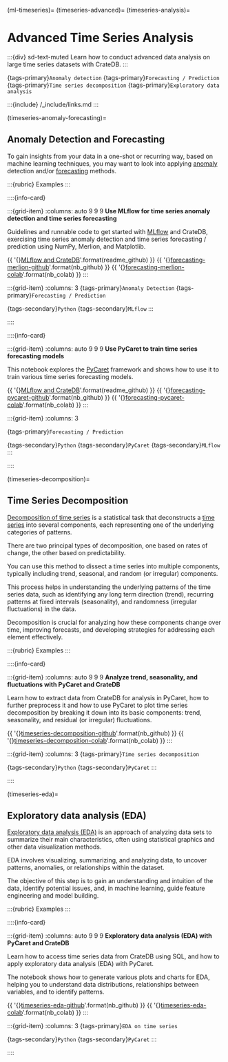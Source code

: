 (ml-timeseries)=
(timeseries-advanced)=
(timeseries-analysis)=
# Advanced Time Series Analysis

:::{div} sd-text-muted
Learn how to conduct advanced data analysis on large time series datasets
with CrateDB.
:::

{tags-primary}`Anomaly detection`
{tags-primary}`Forecasting / Prediction`
{tags-primary}`Time series decomposition`
{tags-primary}`Exploratory data analysis`

:::{include} /_include/links.md
:::

(timeseries-anomaly-forecasting)=
## Anomaly Detection and Forecasting

To gain insights from your data in a one-shot or recurring way, based on
machine learning techniques, you may want to look into applying [anomaly]
detection and/or [forecasting] methods.

:::{rubric} Examples
:::

::::{info-card}

:::{grid-item}
:columns: auto 9 9 9
**Use MLflow for time series anomaly detection and time series forecasting**

Guidelines and runnable code to get started with [MLflow] and CrateDB, exercising
time series anomaly detection and time series forecasting / prediction using
NumPy, Merlion, and Matplotlib.

{{ '{}[MLflow and CrateDB]'.format(readme_github) }} {{ '{}[forecasting-merlion-github]'.format(nb_github) }} {{ '{}[forecasting-merlion-colab]'.format(nb_colab) }}
:::

:::{grid-item}
:columns: 3
{tags-primary}`Anomaly Detection`
{tags-primary}`Forecasting / Prediction`

{tags-secondary}`Python`
{tags-secondary}`MLflow`
:::

::::


::::{info-card}

:::{grid-item}
:columns: auto 9 9 9
**Use PyCaret to train time series forecasting models**

This notebook explores the [PyCaret] framework and shows how to use it
to train various time series forecasting models.

{{ '{}[MLflow and CrateDB]'.format(readme_github) }} {{ '{}[forecasting-pycaret-github]'.format(nb_github) }} {{ '{}[forecasting-pycaret-colab]'.format(nb_colab) }}
:::

:::{grid-item}
:columns: 3

{tags-primary}`Forecasting / Prediction`

{tags-secondary}`Python`
{tags-secondary}`PyCaret`
{tags-secondary}`MLflow`
:::

::::


(timeseries-decomposition)=
## Time Series Decomposition

[Decomposition of time series] is a statistical task that deconstructs a [time
series] into several components, each representing one of the underlying
categories of patterns.

There are two principal types of decomposition, one based on rates of change,
the other based on predictability.

You can use this method to dissect a time series into multiple components,
typically including trend, seasonal, and random (or irregular) components.

This process helps in understanding the underlying patterns of the time series
data, such as identifying any long term direction (trend), recurring patterns
at fixed intervals (seasonality), and randomness (irregular fluctuations) in
the data.

Decomposition is crucial for analyzing how these components change over time,
improving forecasts, and developing strategies for addressing each element
effectively.

:::{rubric} Examples
:::

::::{info-card}

:::{grid-item}
:columns: auto 9 9 9
**Analyze trend, seasonality, and fluctuations with PyCaret and CrateDB**

Learn how to extract data from CrateDB for analysis in PyCaret, how to
further preprocess it and how to use PyCaret to plot time series
decomposition by breaking it down into its basic components: trend,
seasonality, and residual (or irregular) fluctuations.

{{ '{}[timeseries-decomposition-github]'.format(nb_github) }} {{ '{}[timeseries-decomposition-colab]'.format(nb_colab) }}
:::

:::{grid-item}
:columns: 3
{tags-primary}`Time series decomposition`

{tags-secondary}`Python`
{tags-secondary}`PyCaret`
:::

::::


(timeseries-eda)=
## Exploratory data analysis (EDA)

[Exploratory data analysis (EDA)] is an approach of analyzing data sets to
summarize their main characteristics, often using statistical graphics and
other data visualization methods.

EDA involves visualizing, summarizing, and analyzing data, to uncover
patterns, anomalies, or relationships within the dataset.

The objective of this step is to gain an understanding and intuition of the
data, identify potential issues, and, in machine learning, guide feature
engineering and model building.

:::{rubric} Examples
:::

::::{info-card}

:::{grid-item}
:columns: auto 9 9 9
**Exploratory data analysis (EDA) with PyCaret and CrateDB**

Learn how to access time series data from CrateDB using SQL, and how to apply
exploratory data analysis (EDA) with PyCaret.

The notebook shows how to generate various plots and charts for EDA, helping
you to understand data distributions, relationships between variables, and to
identify patterns.

{{ '{}[timeseries-eda-github]'.format(nb_github) }} {{ '{}[timeseries-eda-colab]'.format(nb_colab) }}
:::

:::{grid-item}
:columns: 3
{tags-primary}`EDA on time series`

{tags-secondary}`Python`
{tags-secondary}`PyCaret`
:::

::::


[anomaly]: https://en.wikipedia.org/wiki/Anomaly_(natural_sciences)
[Decomposition of time series]: https://en.wikipedia.org/wiki/Decomposition_of_time_series
[Exploratory data analysis (EDA)]: https://en.wikipedia.org/wiki/Exploratory_data_analysis
[forecasting]: https://en.wikipedia.org/wiki/Forecasting
[forecasting-merlion-colab]: https://colab.research.google.com/github/crate/cratedb-examples/blob/main/topic/machine-learning/mlflow/tracking_merlion.ipynb
[forecasting-merlion-github]: https://github.com/crate/cratedb-examples/blob/main/topic/machine-learning/mlflow/tracking_merlion.ipynb
[forecasting-pycaret-colab]: https://colab.research.google.com/github/crate/cratedb-examples/blob/main/topic/machine-learning/pycaret/automl_timeseries_forecasting_with_pycaret.ipynb
[forecasting-pycaret-github]: https://github.com/crate/cratedb-examples/blob/main/topic/machine-learning/pycaret/automl_timeseries_forecasting_with_pycaret.ipynb
[MLflow]: https://mlflow.org/
[MLflow and CrateDB]: https://github.com/crate/cratedb-examples/tree/main/topic/machine-learning/mlflow
[PyCaret]: https://www.pycaret.org
[Time series]: https://en.wikipedia.org/wiki/Time_series
[timeseries-decomposition-colab]: https://colab.research.google.com/github/crate/cratedb-examples/blob/main/topic/timeseries/time-series-decomposition.ipynb
[timeseries-decomposition-github]: https://github.com/crate/cratedb-examples/blob/main/topic/timeseries/time-series-decomposition.ipynb
[timeseries-eda-colab]: https://colab.research.google.com/github/crate/cratedb-examples/blob/main/topic/timeseries/exploratory_data_analysis.ipynb
[timeseries-eda-github]: https://github.com/crate/cratedb-examples/blob/main/topic/timeseries/exploratory_data_analysis.ipynb
